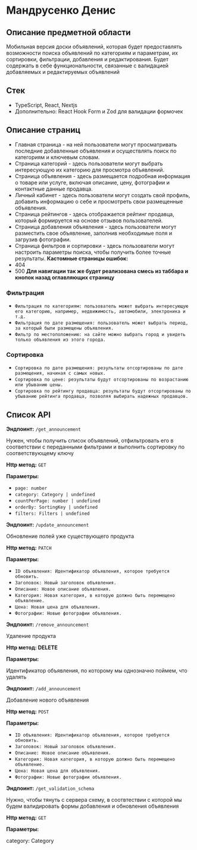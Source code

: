 # Мандрусенко Денис

## Описание предметной области

Мобильная версия доски объявлений, которая будет предоставлять возможности поиска объявлений по категориям и параметрам, их сортировки, фильтрации, добавления и редактирования. Будет содержать в себе функциональности, связанные с валидацией добавляемых и редактируемых объявлений
## Стек

- TypeScript, React, Nextjs
- Дополнительно: React Hook Form и Zod для валидации формочек

## Описание страниц

- Главная страница - на ней пользователи могут просматривать последние добавленные объявления и осуществлять поиск по категориям и ключевым словам.
- Страница категорий - здесь пользователи могут выбрать интересующую их категорию для просмотра объявлений.
- Страница объявления - здесь размещается подробная информация о товаре или услуге, включая описание, цену, фотографии и контактные данные продавца.
- Личный кабинет - здесь пользователи могут создать свой профиль, добавить информацию о себе и просмотреть свои размещенные объявления.
- Страница рейтингов - здесь отображается рейтинг продавца, который формируется на основе отзывов пользователей.
- Страница добавления объявления - здесь пользователи могут разместить свое объявление, заполнив необходимые поля и загрузив фотографии.
- Страница фильтров и сортировки - здесь пользователи могут настроить параметры поиска, чтобы получить более точные результаты.
**Кастомные страницы ошибок:**
- 404
- 500
**Для навигации так же будет реализована смесь из таббара и кнопок назад оглавляющих страницу**

### Фильтрация

- `Фильтрация по категориям: пользователь может выбрать интересующую его категорию, например, недвижимость, автомобили, электроника и т.д.`
- `Фильтрация по дате размещения: пользователь может выбрать период, за который были размещены объявления.`
- `Фильтр по местоположению: на сайте можно выбрать город и увидеть только объявления из этого города.`

### Сортировка

- `Сортировка по дате размещения: результаты отсортированы по дате размещения, начиная с самых новых.`
- `Сортировка по цене: результаты будут отсортированы по возрастанию или убыванию цены.`
- `Сортировка по рейтингу продавца: результаты будут отсортированы по убыванию рейтинга продавца, позволяя выбирать надежных продавцов.`

## Список API

**Эндпоинт:** `/get_announcement`

Нужен, чтобы получить список объявлений, отфильтровать его в соответствии с переданными фильтрами и выполнить сортировку по соответствующему ключу

**Http метод:** `GET`

**Параметры:**

- `page: number`
- `category: Category | undefined`
- `countPerPage: number | undefined`
- `orderBy: SortingKey | undefined`
- `filters: Filters | undefined`

**Эндпоинт:** `/update_announcement`

Обновление полей уже существующего продукта

**Http метод:** `PATCH`

**Параметры:**

- `ID объявления: Идентификатор объявления, которое требуется обновить.`
- `Заголовок: Новый заголовок объявления.`
- `Описание: Новое описание объявления.`
- `Категория: Новая категория, в которую должно быть перемещено объявление.`
- `Цена: Новая цена для объявления.`
- `Фотографии: Новые фотографии объявления.`

**Эндпоинт:** `/remove_announcement`

Удаление продукта

**Http метод: DELETE**

**Параметры:**

Идентификатор объявления, по которому мы однозначно поймем, что удалять

**Эндпоинт:** `/add_announcement`

Добавление нового объявления

**Http метод:** `POST`

**Параметры:**

- `ID объявления: Идентификатор объявления, которое требуется обновить.`
- `Заголовок: Новый заголовок объявления.`
- `Описание: Новое описание объявления.`
- `Категория: Новая категория, в которую должно быть перемещено объявление.`
- `Цена: Новая цена для объявления.`
- `Фотографии: Новые фотографии объявления.`

**Эндпоинт:** `/get_validation_schema`

Нужно, чтобы тянуть с сервера схему, в соотвтествии с которой мы будем валидировать формы добавления и обновления объявления

**Http метод:** `GET`

**Параметры:**

category: Category

